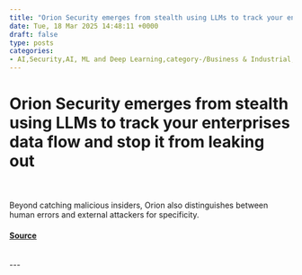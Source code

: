 ```yaml
---
title: "Orion Security emerges from stealth using LLMs to track your enterprises data flow and stop it from leaking out"
date: Tue, 18 Mar 2025 14:48:11 +0000
draft: false
type: posts
categories: 
- AI,Security,AI, ML and Deep Learning,category-/Business & Industrial,category-/Computers & Electronics/Computer Security,Cloud and Data Storage Security,Conversational AI,Data Labelling,Data Security and Privacy,LLMs,Network Security and Privacy,NLP,Orion Security,Software Security,Synthetic Data
---
```

# Orion Security emerges from stealth using LLMs to track your enterprises data flow and stop it from leaking out

<br/>

<br/>
Beyond catching malicious insiders, Orion also distinguishes between human errors and external attackers for specificity.

#### [Source](https://venturebeat.com/security/orion-security-emerges-from-stealth-using-llms-to-track-your-enterprises-data-flow-and-stop-it-from-leaking-out/)

<br/>
---
